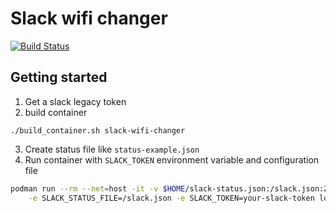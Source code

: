 # Slack wifi changer

[![Build Status](https://cloud.drone.io/api/badges/JeffreyVdb/slack-working-from-home/status.svg)](https://cloud.drone.io/JeffreyVdb/slack-working-from-home)

## Getting started

1. Get a slack legacy token
2. build container

```shell
./build_container.sh slack-wifi-changer
```

3. Create status file like `status-example.json`
4. Run container with `SLACK_TOKEN` environment variable and configuration file

```bash
podman run --rm --net=host -it -v $HOME/slack-status.json:/slack.json:Z \
    -e SLACK_STATUS_FILE=/slack.json -e SLACK_TOKEN=your-slack-token localhost/slack-wifi-changer ```
